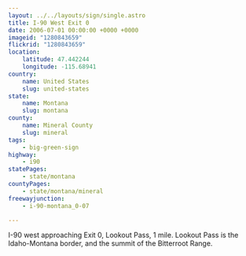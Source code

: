 ```yaml
---
layout: ../../layouts/sign/single.astro
title: I-90 West Exit 0
date: 2006-07-01 00:00:00 +0000 +0000
imageid: "1280843659"
flickrid: "1280843659"
location:
    latitude: 47.442244
    longitude: -115.68941
country:
    name: United States
    slug: united-states
state:
    name: Montana
    slug: montana
county:
    name: Mineral County
    slug: mineral
tags:
    - big-green-sign
highway:
    - i90
statePages:
    - state/montana
countyPages:
    - state/montana/mineral
freewayjunction:
    - i-90-montana_0-07

---
```

I-90 west approaching Exit 0, Lookout Pass, 1 mile.  Lookout Pass is the Idaho-Montana border, and the summit of the Bitterroot Range.